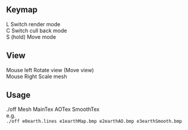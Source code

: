 ## Keymap
L               Switch render mode <br>
C               Switch cull back mode <br>
S (hold)        Move mode <br>

## View
Mouse left      Rotate view (Move view) <br>
Mouse Right     Scale mesh <br>

## Usage
./off Mesh MainTex AOTex SmoothTex <br>
e.g. <br>
`
./off e0earth.lines e1earthMap.bmp e2earthAO.bmp e3earthSmooth.bmp
`